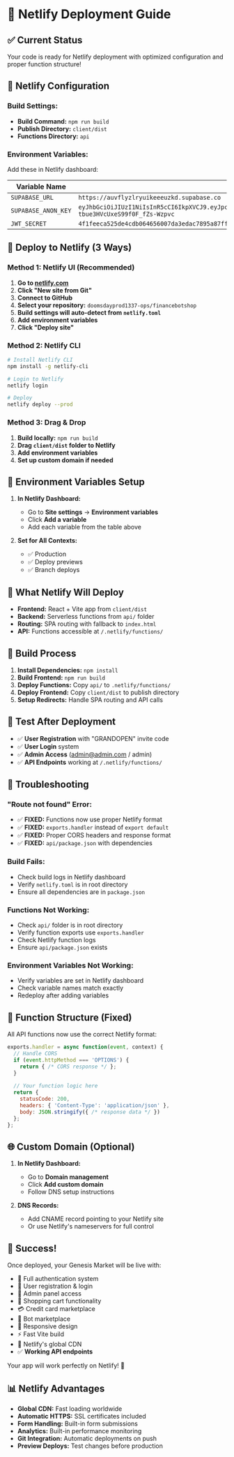 # 🚀 Netlify Deployment Guide

## ✅ Current Status
Your code is ready for Netlify deployment with optimized configuration and proper function structure!

## 🔧 Netlify Configuration

### **Build Settings:**
- **Build Command:** `npm run build`
- **Publish Directory:** `client/dist`
- **Functions Directory:** `api`

### **Environment Variables:**
Add these in Netlify dashboard:

| Variable Name | Value |
|---------------|-------|
| `SUPABASE_URL` | `https://auvflyzlryuikeeeuzkd.supabase.co` |
| `SUPABASE_ANON_KEY` | `eyJhbGciOiJIUzI1NiIsInR5cCI6IkpXVCJ9.eyJpc3MiOiJzdXBhYmFzZSIsInJlZiI6ImF1dmZseXpscnl1aWtlZWV1emtkIiwicm9sZSI6ImFub24iLCJpYXQiOjE3NTYwMDY2OTYsImV4cCI6MjA3MTU4MjY5Nn0.Y8TvngJt6Q5c6as-tbue3HVcUxeS99f0F_fZs-Wzpvc` |
| `JWT_SECRET` | `4f1feeca525de4cdb064656007da3edac7895a87ff0ea865693300fb8b6e8f9c` |

## 🚀 **Deploy to Netlify (3 Ways)**

### **Method 1: Netlify UI (Recommended)**
1. **Go to [netlify.com](https://netlify.com)**
2. **Click "New site from Git"**
3. **Connect to GitHub**
4. **Select your repository:** `doomsdayprod1337-ops/financebotshop`
5. **Build settings will auto-detect from `netlify.toml`**
6. **Add environment variables**
7. **Click "Deploy site"**

### **Method 2: Netlify CLI**
```bash
# Install Netlify CLI
npm install -g netlify-cli

# Login to Netlify
netlify login

# Deploy
netlify deploy --prod
```

### **Method 3: Drag & Drop**
1. **Build locally:** `npm run build`
2. **Drag `client/dist` folder to Netlify**
3. **Add environment variables**
4. **Set up custom domain if needed**

## 🔑 **Environment Variables Setup**

1. **In Netlify Dashboard:**
   - Go to **Site settings** → **Environment variables**
   - Click **Add a variable**
   - Add each variable from the table above

2. **Set for All Contexts:**
   - ✅ Production
   - ✅ Deploy previews
   - ✅ Branch deploys

## 📁 **What Netlify Will Deploy**

- **Frontend:** React + Vite app from `client/dist`
- **Backend:** Serverless functions from `api/` folder
- **Routing:** SPA routing with fallback to `index.html`
- **API:** Functions accessible at `/.netlify/functions/`

## 🎯 **Build Process**

1. **Install Dependencies:** `npm install`
2. **Build Frontend:** `npm run build`
3. **Deploy Functions:** Copy `api/` to `.netlify/functions/`
4. **Deploy Frontend:** Copy `client/dist` to publish directory
5. **Setup Redirects:** Handle SPA routing and API calls

## 🧪 **Test After Deployment**

- ✅ **User Registration** with "GRANDOPEN" invite code
- ✅ **User Login** system
- ✅ **Admin Access** (admin@admin.com / admin)
- ✅ **API Endpoints** working at `/.netlify/functions/`

## 🚨 **Troubleshooting**

### **"Route not found" Error:**
- ✅ **FIXED:** Functions now use proper Netlify format
- ✅ **FIXED:** `exports.handler` instead of `export default`
- ✅ **FIXED:** Proper CORS headers and response format
- ✅ **FIXED:** `api/package.json` with dependencies

### **Build Fails:**
- Check build logs in Netlify dashboard
- Verify `netlify.toml` is in root directory
- Ensure all dependencies are in `package.json`

### **Functions Not Working:**
- Check `api/` folder is in root directory
- Verify function exports use `exports.handler`
- Check Netlify function logs
- Ensure `api/package.json` exists

### **Environment Variables Not Working:**
- Verify variables are set in Netlify dashboard
- Check variable names match exactly
- Redeploy after adding variables

## 🔧 **Function Structure (Fixed)**

All API functions now use the correct Netlify format:

```javascript
exports.handler = async function(event, context) {
  // Handle CORS
  if (event.httpMethod === 'OPTIONS') {
    return { /* CORS response */ };
  }
  
  // Your function logic here
  return {
    statusCode: 200,
    headers: { 'Content-Type': 'application/json' },
    body: JSON.stringify({ /* response data */ })
  };
};
```

## 🌐 **Custom Domain (Optional)**

1. **In Netlify Dashboard:**
   - Go to **Domain management**
   - Click **Add custom domain**
   - Follow DNS setup instructions

2. **DNS Records:**
   - Add CNAME record pointing to your Netlify site
   - Or use Netlify's nameservers for full control

## 🎉 **Success!**

Once deployed, your Genesis Market will be live with:
- 🔐 Full authentication system
- 👥 User registration & login
- 👑 Admin panel access
- 🛒 Shopping cart functionality
- 💳 Credit card marketplace
- 🤖 Bot marketplace
- 📱 Responsive design
- ⚡ Fast Vite build
- 🚀 Netlify's global CDN
- ✅ **Working API endpoints**

Your app will work perfectly on Netlify! 🚀

## 📊 **Netlify Advantages**

- **Global CDN:** Fast loading worldwide
- **Automatic HTTPS:** SSL certificates included
- **Form Handling:** Built-in form submissions
- **Analytics:** Built-in performance monitoring
- **Git Integration:** Automatic deployments on push
- **Preview Deploys:** Test changes before production
